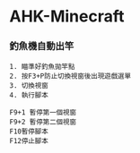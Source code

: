 # AHK-Minecraft


### 釣魚機自動出竿
```
1. 瞄準好釣魚拋竿點
2. 按F3+P防止切換視窗後出現遊戲選單
3. 切換視窗
4. 執行腳本

F9+1 暫停第一個視窗
F9+2 暫停第二個視窗
F10暫停腳本
F12停止腳本
```
